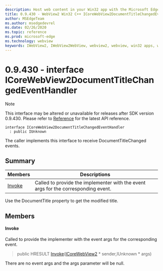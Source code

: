 ```yaml
---
description: Host web content in your Win32 app with the Microsoft Edge WebView2 control
title: 0.9.430 - WebView2 Win32 C++ ICoreWebView2DocumentTitleChangedEventHandler
author: MSEdgeTeam
ms.author: msedgedevrel
ms.date: 02/26/2020
ms.topic: reference
ms.prod: microsoft-edge
ms.technology: webview
keywords: IWebView2, IWebView2WebView, webview2, webview, win32 apps, win32, edge, ICoreWebView2, ICoreWebView2Host, browser control, edge html
---
```


# 0.9.430 - interface ICoreWebView2DocumentTitleChangedEventHandler 

> [!NOTE]
> This interface may be altered or unavailable for releases after SDK version 0.9.430. Please refer to [Reference](../../../webview2-api-reference.md) for the latest API reference.

```
interface ICoreWebView2DocumentTitleChangedEventHandler
  : public IUnknown
```

The caller implements this interface to receive DocumentTitleChanged events.

## Summary

 Members                        | Descriptions
--------------------------------|---------------------------------------------
[Invoke](#invoke) | Called to provide the implementer with the event args for the corresponding event.

Use the DocumentTitle property to get the modified title.

## Members

#### Invoke 

Called to provide the implementer with the event args for the corresponding event.

> public HRESULT [Invoke](#invoke)([ICoreWebView2](ICoreWebView2.md) * sender,IUnknown * args)

There are no event args and the args parameter will be null.

